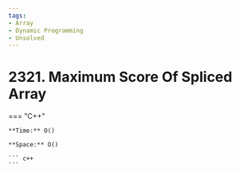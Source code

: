 ```yaml
---
tags:
- Array
- Dynamic Programming
- Unsolved
---
```



# 2321. Maximum Score Of Spliced Array

=== "C++"

    **Time:** O()

    **Space:** O()

    ``` c++
    ```